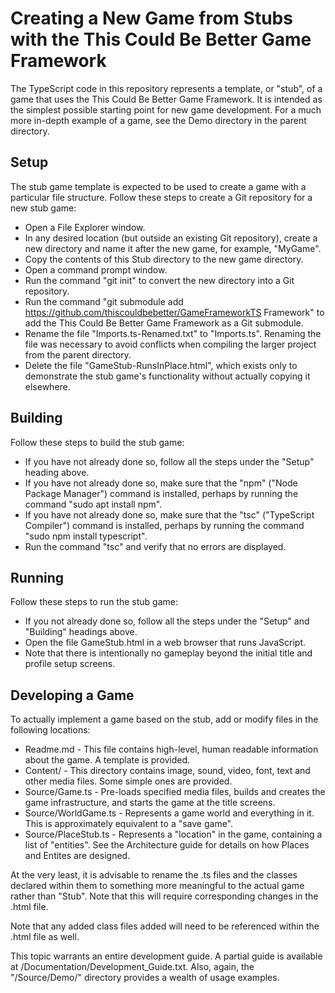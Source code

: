 Creating a New Game from Stubs with the This Could Be Better Game Framework
===========================================================================

The TypeScript code in this repository represents a template, or "stub", of a game that uses the This Could Be Better Game Framework.  It is intended as the simplest possible starting point for new game development.  For a much more in-depth example of a game, see the Demo directory in the parent directory.


Setup
-----

The stub game template is expected to be used to create a game with a particular file structure.  Follow these steps to create a Git repository for a new stub game:

* Open a File Explorer window.
* In any desired location (but outside an existing Git repository), create a new directory and name it after the new game, for example, "MyGame".
* Copy the contents of this Stub directory to the new game directory.
* Open a command prompt window.
* Run the command "git init" to convert the new directory into a Git repository.
* Run the command "git submodule add https://github.com/thiscouldbebetter/GameFrameworkTS Framework" to add the This Could Be Better Game Framework as a Git submodule.
* Rename the file "Imports.ts-Renamed.txt" to "Imports.ts".  Renaming the file was necessary to avoid conflicts when compiling the larger project from the parent directory.
* Delete the file "GameStub-RunsInPlace.html", which exists only to demonstrate the stub game's functionality without actually copying it elsewhere.


Building
--------

Follow these steps to build the stub game:

* If you have not already done so, follow all the steps under the "Setup" heading above.
* If you have not already done so, make sure that the "npm" ("Node Package Manager") command is installed, perhaps by running the command "sudo apt install npm".
* If you have not already done so, make sure that the "tsc" ("TypeScript Compiler") command is installed, perhaps by running the command "sudo npm install typescript".
* Run the command "tsc" and verify that no errors are displayed.


Running
-------

Follow these steps to run the stub game:

* If you not already done so, follow all the steps under the "Setup" and "Building" headings above.
* Open the file GameStub.html in a web browser that runs JavaScript.
* Note that there is intentionally no gameplay beyond the initial title and profile setup screens.


Developing a Game
-----------------

To actually implement a game based on the stub, add or modify files in the following locations:

* Readme.md - This file contains high-level, human readable information about the game.  A template is provided.
* Content/ - This directory contains image, sound, video, font, text and other media files.  Some simple ones are provided.
* Source/Game.ts - Pre-loads specified media files, builds and creates the game infrastructure, and starts the game at the title screens.
* Source/WorldGame.ts - Represents a game world and everything in it.  This is approximately equivalent to a "save game".
* Source/PlaceStub.ts - Represents a "location" in the game, containing a list of "entities".  See the Architecture guide for details on how Places and Entites are designed.

At the very least, it is advisable to rename the .ts files and the classes declared within them to something more meaningful to the actual game rather than "Stub".  Note that this will require corresponding changes in the .html file.

Note that any added class files added will need to be referenced within the .html file as well.

This topic warrants an entire development guide.  A partial guide is available at /Documentation/Development_Guide.txt.  Also, again, the "/Source/Demo/" directory provides a wealth of usage examples.
